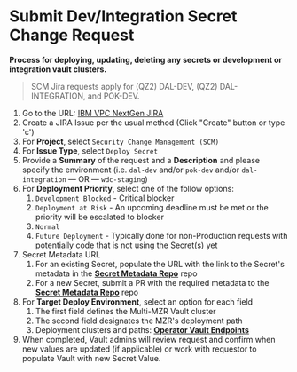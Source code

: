 # Submit Dev/Integration Secret Change Request
**Process for deploying, updating, deleting any secrets or development or integration vault clusters.**

> SCM Jira requests apply for (QZ2) DAL-DEV, (QZ2) DAL-INTEGRATION, and POK-DEV.

1. Go to the URL: [IBM VPC NextGen JIRA](https://jiracloud.swg.usma.ibm.com:8443/)
1. Create a JIRA Issue per the usual method (Click "Create" button or type 'c')
1. For **Project**, select `Security Change Management (SCM)`
1. For **Issue Type**, select `Deploy Secret`
1. Provide a **Summary** of the request and a **Description** and please specify the environment (i.e. ```dal-dev``` and/or ```pok-dev``` and/or ```dal-integration``` — OR — ```wdc-staging```)
1. For **Deployment Priority**, select one of the follow options:
    1. `Development Blocked` - Critical blocker
    1. `Deployment at Risk` - An upcoming deadline must be met or the priority will be escalated to blocker
    1. `Normal`
    1. `Future Deployment` - Typically done for non-Production requests with potentially code that is not using the Secret(s) yet
1. Secret Metadata URL
    1. For an existing Secret, populate the URL with the link to the Secret's metadata in the [**Secret Metadata Repo**](https://github.ibm.com/gensec/platform-inventory) repo
    1. For a new Secret, submit a PR with the required metadata to the [**Secret Metadata Repo**](https://github.ibm.com/gensec/platform-inventory) repo
1. For **Target Deploy Environment**, select an option for each field
    1. The first field defines the Multi-MZR Vault cluster
    1. The second field designates the MZR's deployment path
    1. Deployment clusters and paths: [**Operator Vault Endpoints**](https://github.ibm.com/gensec/OperatorVault-Public/wiki/Operator-Vault-Endpoints)
1. When completed, Vault admins will review request and confirm when new values are updated (if applicable) or work with requestor to populate Vault with new Secret Value.